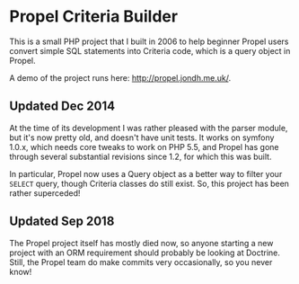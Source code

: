 Propel Criteria Builder
===

This is a small PHP project that I built in 2006 to help beginner Propel users convert
simple SQL statements into Criteria code, which is a query object in Propel.

A demo of the project runs here: http://propel.jondh.me.uk/.

Updated Dec 2014
---

At the time of its development I was rather pleased with the
parser module, but it's now pretty old, and doesn't have unit tests. It works on symfony 1.0.x,
which needs core tweaks to work on PHP 5.5, and Propel has gone through several substantial
revisions since 1.2, for which this was built.

In particular, Propel now uses a Query object as a better way to filter your `SELECT` query, though
Criteria classes do still exist. So, this project has been rather superceded!

Updated Sep 2018
---

The Propel project itself has mostly died now, so anyone starting a new project
with an ORM requirement should probably be looking at Doctrine. Still, the Propel team
do make commits very occasionally, so you never know!
